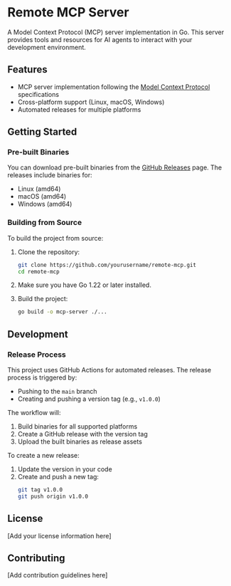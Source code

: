 # Remote MCP Server

A Model Context Protocol (MCP) server implementation in Go. This server provides tools and resources for AI agents to interact with your development environment.

## Features

- MCP server implementation following the [Model Context Protocol](https://modelcontextprotocol.io/) specifications
- Cross-platform support (Linux, macOS, Windows)
- Automated releases for multiple platforms

## Getting Started

### Pre-built Binaries

You can download pre-built binaries from the [GitHub Releases](https://github.com/yourusername/remote-mcp/releases) page. The releases include binaries for:
- Linux (amd64)
- macOS (amd64)
- Windows (amd64)

### Building from Source

To build the project from source:

1. Clone the repository:
   ```bash
   git clone https://github.com/yourusername/remote-mcp.git
   cd remote-mcp
   ```

2. Make sure you have Go 1.22 or later installed.

3. Build the project:
   ```bash
   go build -o mcp-server ./...
   ```

## Development

### Release Process

This project uses GitHub Actions for automated releases. The release process is triggered by:
- Pushing to the `main` branch
- Creating and pushing a version tag (e.g., `v1.0.0`)

The workflow will:
1. Build binaries for all supported platforms
2. Create a GitHub release with the version tag
3. Upload the built binaries as release assets

To create a new release:
1. Update the version in your code
2. Create and push a new tag:
   ```bash
   git tag v1.0.0
   git push origin v1.0.0
   ```

## License

[Add your license information here]

## Contributing

[Add contribution guidelines here]
